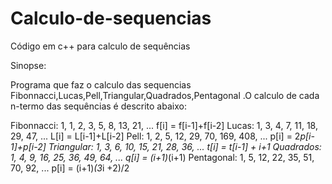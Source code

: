 # Calculo-de-sequencias
Código em c++ para calculo de sequências

Sinopse:

Programa que faz o calculo das sequencias Fibonnacci,Lucas,Pell,Triangular,Quadrados,Pentagonal .O calculo de cada n-termo das sequências é descrito abaixo:

Fibonnacci: 1, 1, 2, 3, 5, 8, 13, 21, ... f[i] = f[i-1]+f[i-2]
Lucas: 1, 3, 4, 7, 11, 18, 29, 47, ... L[i] = L[i-1]+L[i-2]
Pell: 1, 2, 5, 12, 29, 70, 169, 408, ... p[i] = 2*p[i-1]+p[i-2]
Triangular: 1, 3, 6, 10, 15, 21, 28, 36, ... t[i] = t[i-1] + i+1
Quadrados: 1, 4, 9, 16, 25, 36, 49, 64, ... q[i] = (i+1)*(i+1)
Pentagonal: 1, 5, 12, 22, 35, 51, 70, 92, ... p[i] = (i+1)*(3*i +2)/2
